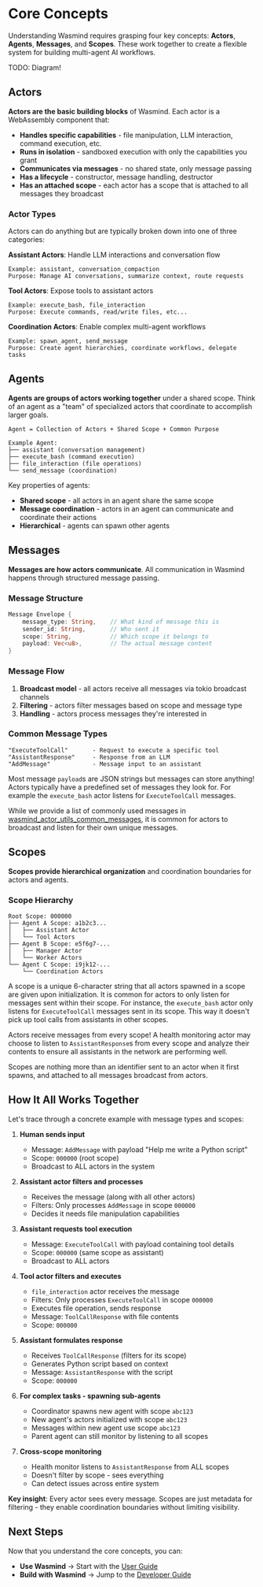 # Core Concepts

Understanding Wasmind requires grasping four key concepts: **Actors**, **Agents**, **Messages**, and **Scopes**. These work together to create a flexible system for building multi-agent AI workflows.

TODO: Diagram!

## Actors

**Actors are the basic building blocks** of Wasmind. Each actor is a WebAssembly component that:

- **Handles specific capabilities** - file manipulation, LLM interaction, command execution, etc.
- **Runs in isolation** - sandboxed execution with only the capabilities you grant
- **Communicates via messages** - no shared state, only message passing
- **Has a lifecycle** - constructor, message handling, destructor
- **Has an attached scope** - each actor has a scope that is attached to all messages they broadcast

### Actor Types

Actors can do anything but are typically broken down into one of three categories:

**Assistant Actors**: Handle LLM interactions and conversation flow
```
Example: assistant, conversation_compaction
Purpose: Manage AI conversations, summarize context, route requests
```

**Tool Actors**: Expose tools to assistant actors
```
Example: execute_bash, file_interaction
Purpose: Execute commands, read/write files, etc... 
```

**Coordination Actors**: Enable complex multi-agent workflows
```  
Example: spawn_agent, send_message
Purpose: Create agent hierarchies, coordinate workflows, delegate tasks
```

## Agents

**Agents are groups of actors working together** under a shared scope. Think of an agent as a "team" of specialized actors that coordinate to accomplish larger goals.

```
Agent = Collection of Actors + Shared Scope + Common Purpose

Example Agent:
├── assistant (conversation management)
├── execute_bash (command execution) 
├── file_interaction (file operations)
└── send_message (coordination)
```

Key properties of agents:
- **Shared scope** - all actors in an agent share the same scope
- **Message coordination** - actors in an agent can communicate and coordinate their actions
- **Hierarchical** - agents can spawn other agents

## Messages

**Messages are how actors communicate**. All communication in Wasmind happens through structured message passing.

### Message Structure
```rust
Message Envelope {
    message_type: String,    // What kind of message this is
    sender_id: String,       // Who sent it
    scope: String,           // Which scope it belongs to  
    payload: Vec<u8>,        // The actual message content
}
```

### Message Flow
1. **Broadcast model** - all actors receive all messages via tokio broadcast channels
2. **Filtering** - actors filter messages based on scope and message type
3. **Handling** - actors process messages they're interested in

### Common Message Types
```
"ExecuteToolCall"       - Request to execute a specific tool
"AssistantResponse"     - Response from an LLM
"AddMessage"            - Message input to an assistant
```

Most message `payload`s are JSON strings but messages can store anything! Actors typically have a predefined set of messages they look for. For example the `execute_bash` actor listens for `ExecuteToolCall` messages.

While we provide a list of commonly used messages in <a href="https://github.com/SilasMarvin/wasmind/tree/main/crates/wasmind_actor_utils_common_messages" target="_blank">wasmind_actor_utils_common_messages</a>, it is common for actors to broadcast and listen for their own unique messages.

## Scopes

**Scopes provide hierarchical organization** and coordination boundaries for actors and agents.

### Scope Hierarchy
```
Root Scope: 000000
├── Agent A Scope: a1b2c3...
│   ├── Assistant Actor
│   └── Tool Actors
├── Agent B Scope: e5f6g7-...
│   ├── Manager Actor
│   └── Worker Actors
└── Agent C Scope: i9jk12-...
    └── Coordination Actors
```

A scope is a unique 6-character string that all actors spawned in a scope are given upon initialization. It is common for actors to only listen for messages sent within their scope. For instance, the `execute_bash` actor only listens for `ExecuteToolCall` messages sent in its scope. This way it doesn't pick up tool calls from assistants in other scopes.

Actors receive messages from every scope! A health monitoring actor may choose to listen to `AssistantResponse`s from every scope and analyze their contents to ensure all assistants in the network are performing well.

Scopes are nothing more than an identifier sent to an actor when it first spawns, and attached to all messages broadcast from actors.

## How It All Works Together

Let's trace through a concrete example with message types and scopes:

1. **Human sends input** 
   - Message: `AddMessage` with payload "Help me write a Python script"
   - Scope: `000000` (root scope)
   - Broadcast to ALL actors in the system

2. **Assistant actor filters and processes**
   - Receives the message (along with all other actors)
   - Filters: Only processes `AddMessage` in scope `000000`
   - Decides it needs file manipulation capabilities

3. **Assistant requests tool execution**
   - Message: `ExecuteToolCall` with payload containing tool details
   - Scope: `000000` (same scope as assistant)
   - Broadcast to ALL actors

4. **Tool actor filters and executes**
   - `file_interaction` actor receives the message
   - Filters: Only processes `ExecuteToolCall` in scope `000000`
   - Executes file operation, sends response
   - Message: `ToolCallResponse` with file contents
   - Scope: `000000`

5. **Assistant formulates response**
   - Receives `ToolCallResponse` (filters for its scope)
   - Generates Python script based on context
   - Message: `AssistantResponse` with the script
   - Scope: `000000`

6. **For complex tasks - spawning sub-agents**
   - Coordinator spawns new agent with scope `abc123`
   - New agent's actors initialized with scope `abc123`
   - Messages within new agent use scope `abc123`
   - Parent agent can still monitor by listening to all scopes

7. **Cross-scope monitoring**
   - Health monitor listens to `AssistantResponse` from ALL scopes
   - Doesn't filter by scope - sees everything
   - Can detect issues across entire system

**Key insight**: Every actor sees every message. Scopes are just metadata for filtering - they enable coordination boundaries without limiting visibility.

## Next Steps

Now that you understand the core concepts, you can:
- **Use Wasmind** → Start with the [User Guide](./user-guide/)
- **Build with Wasmind** → Jump to the [Developer Guide](./developer-guide/)
